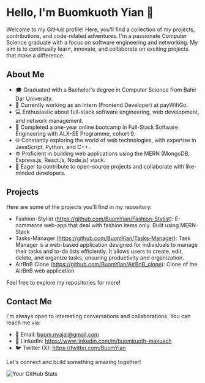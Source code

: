 # Hello, I'm Buomkuoth Yian 👋

Welcome to my GitHub profile! Here, you'll find a collection of my projects, contributions, and code-related adventures. I'm a passionate Computer Science graduate with a focus on software engineering and networking. My aim is to continually learn, innovate, and collaborate on exciting projects that make a difference.

## About Me

- 🎓 Graduated with a Bachelor's degree in Computer Science from Bahir Dar University.
- 💼 Currently working as an intern (Frontend Developer) at payWifiGo.
- 💻 Enthusiastic about full-stack software engineering, web development, and network management.
- 🚀 Completed a one-year online bootcamp in Full-Stack Software Engineering with ALX-SE Programme, cohort 9.
- 🌐 Constantly exploring the world of web technologies, with expertise in JavaScript, Python, and C++.
- ⚙️ Proficient in building web applications using the MERN (MongoDB, Express.js, React.js, Node.js) stack.
- 🌱 Eager to contribute to open-source projects and collaborate with like-minded developers.

## Projects

Here are some of the projects you'll find in my repository:

- Fashion-Stylist (https://github.com/BuomYian/Fashion-Stylist): E-commerce web-app that deal with fashion items only. Built using MERN-Stack
- Tasks-Manager (https://github.com/BuomYian/Tasks-Manager): Task Manager is a web-based application designed for individuals to manage their tasks and to-do lists efficiently. It allows users to create, edit, delete, and organize tasks, ensuring productivity and organization.
- AirBnB Clone (https://github.com/BuomYian/AirBnB_clone): Clone of the AirBnB web application

Feel free to explore my repositories for more!

## Contact Me

I'm always open to interesting conversations and collaborations. You can reach me via:

- 📧 Email: buom.nyajal@gmail.com
- 💼 LinkedIn: https://www.linkedin.com/in/buomkuoth-makuach
- 🐦 Twitter (X): https://twitter.com/BuomYian

Let's connect and build something amazing together!

<!-- Optional: Add badges or statistics about your GitHub activity and contributions. -->

![Your GitHub Stats](https://github-readme-stats.vercel.app/api?username=BuomYian&show_icons=true)
